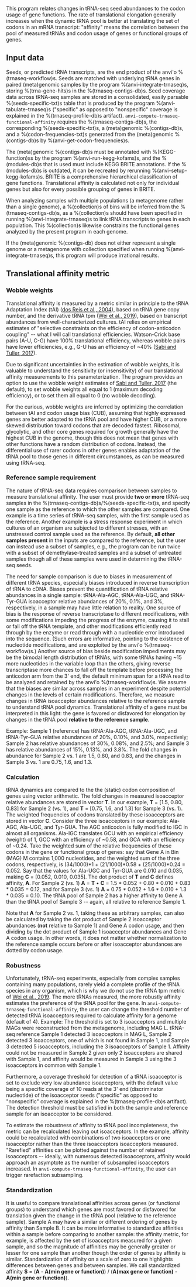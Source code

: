This program relates changes in tRNA-seq seed abundances to the codon usage of gene functions. The rate of translational elongation generally increases when the dynamic tRNA pool is better at translating the set of codons in an mRNA transcript: "affinity" means the correlation between the pool of measured tRNAs and codon usage of genes or functional groups of genes.

## Input data

Seeds, or predicted tRNA transcripts, are the end product of the anvi'o %(trnaseq-workflow)s. Seeds are matched with underlying tRNA genes in paired (meta)genomic samples by the program %(anvi-integrate-trnaseq)s, storing %(trna-gene-hits)s in the %(trnaseq-contigs-db)s. Seed coverage data across tRNA-seq samples are stored in a consolidated, easily parsable %(seeds-specific-txt)s table that is produced by the program %(anvi-tabulate-trnaseq)s ("specific" as opposed to "nonspecific" coverage is explained in the %(trnaseq-profile-db)s artifact). `anvi-compute-trnaseq-functional-affinity` requires the %(trnaseq-contigs-db)s, the corresponding %(seeds-specific-txt)s, a (meta)genomic %(contigs-db)s, and a %(codon-frequencies-txt)s generated from the (meta)genomic %(contigs-db)s by %(anvi-get-codon-frequencies)s.

The (meta)genomic %(contigs-db)s must be annotated with %(KEGG-function)ss by the program %(anvi-run-kegg-kofams)s, and the %(modules-db)s that is used must include KEGG BRITE annotations. If the %(modules-db)s is outdated, it can be recreated by rerunning %(anvi-setup-kegg-kofams)s. BRITE is a comprehensive hierarchical classification of gene functions. Translational affinity is calculated not only for individual genes but also for every possible grouping of genes in BRITE.

When analyzing samples with multiple populations (a metagenome rather than a single genome), a %(collection)s of bins will be inferred from the %(trnaseq-contigs-db)s, as a %(collection)s should have been specified in running %(anvi-integrate-trnaseq)s to link tRNA transcripts to genes in each population. This %(collection)s likewise constrains the functional genes analyzed by the present program in each genome.

If the (meta)genomic %(contigs-db) does not either represent a single genome or a metagenome with collection specified when running %(anvi-integrate-trnaseq)s, this program will produce irrational results.

## Translational affinity metric

### Wobble weights

Translational affinity is measured by a metric similar in principle to the tRNA Adaptation Index (tAI) ([dos Reis et al., 2004](https://doi.org/10.1093/nar/gkh834)), based on tRNA gene copy number, and the derivative tRNA tpm ([Wei et al., 2019](https://doi.org/10.1038/s41598-019-39369-x)), based on transcript abundances from well-characterized cultures. tAI relies on empirical estimates of "selective constraints on the efficiency of codon-anticodon coupling" -- what I will call translational efficiencies. Watson-Crick base pairs (A-U, C-G) have 100% translational efficiency, whereas wobble pairs have lower efficiencies, e.g., G-U has an efficiency of ~40% ([Sabi and Tuller, 2017](https://doi.org/10.1093/dnares/dsu017)).

Due to significant uncertainties in the estimation of wobble weights, it is valuable to understand the sensitivity (or insensitivity) of our translational affinity measurements to this parameterization. The program provides an option to use the wobble weight estimates of [Sabi and Tuller, 2017](https://doi.org/10.1093/dnares/dsu017) (the default), to set wobble weights all equal to 1 (maximum decoding efficiency), or to set them all equal to 0 (no wobble decoding).

For the curious, wobble weights are inferred by optimizing the correlation between tAI and codon usage bias (CUB), assuming that highly expressed genes are better adapted to the tRNA pool and have higher CUB, or a more skewed distribution toward codons that are decoded fastest. Ribosomal, glycolytic, and other core genes required for growth generally have the highest CUB in the genome, though this does not mean that genes with other functions have a random distribution of codons. Instead, the differential use of rarer codons in other genes enables adaptation of the tRNA pool to those genes in different circumstances, as can be measured using tRNA-seq.

### Reference sample requirement

The nature of tRNA-seq data requires comparison between samples to measure translational affinity. The user must provide **two or more** tRNA-seq samples in the %(trnaseq-contigs-db)s/%(seeds-specific-txt)s, and specify one sample as the reference to which the other samples are compared. One example is a time series of tRNA-seq samples, with the first sample used as the reference. Another example is a stress response experiment in which cultures of an organism are subjected to different stresses, with an unstressed control sample used as the reference. By default, **all other samples present** in the inputs are compared to the reference, but the user can instead use a subset of samples, e.g., the program can be run twice with a subset of demethylase-treated samples and a subset of untreated samples though all of these samples were used in determining the tRNA-seq seeds.

The need for sample comparison is due to biases in measurement of different tRNA species, especially biases introduced in reverse transcription of tRNA to cDNA. Biases prevent the quantification of tRNA relative abundances in a single sample: tRNA-Ala-AGC, tRNA-Ala-UGC, and tRNA-Tyr-GUA isoacceptor relative abundances of 20%, 0.1%, and 3%, respectively, in a sample may have little relation to reality. One source of bias is the response of reverse transcriptase to different modifications, with some modifications impeding the progress of the enzyme, causing it to stall or fall off the tRNA template, and other modifications efficiently read through by the enzyme or read through with a nucleotide error introduced into the sequence. (Such errors are informative, pointing to the existence of nucleotide modifications, and are exploited by the anvi'o %(trnaseq-workflow)s.) Another source of bias beside modification impediments may be the bimodal length distribution of tRNAs, with some tRNAs having ~15 more nucleotides in the variable loop than the others, giving reverse transcriptase more chances to fall off the template before processing the anticodon arm from the 3' end, the default minimum span for a tRNA read to be analyzed and retained by the anvi'o %(trnaseq-workflow)s. We assume that the biases are similar across samples in an experiment despite potential changes in the levels of certain modifications. Therefore, we measure changes in tRNA isoacceptor abundances relative to the reference sample to understand tRNA pool dynamics. Translational affinity of a gene must be interpreted in this light: the gene is favored or disfavored for elongation by changes in the tRNA pool **relative to the reference sample**.

Example: Sample 1 (reference) has tRNA-Ala-AGC, tRNA-Ala-UGC, and tRNA-Tyr-GUA relative abundances of 20%, 0.10%, and 3.0%, respectively; Sample 2 has relative abundances of 30%, 0.08%, and 2.5%; and Sample 3 has relative abundances of 15%, 0.13%, and 3.8%. The fold changes in abundance for Sample 2 vs. 1 are 1.5, 0.80, and 0.83, and the changes in Sample 3 vs. 1 are 0.75, 1.6, and 1.3.

### Calculation

tRNA dynamics are compared to the the (static) codon composition of genes using vector arithmetic. The fold changes in measured isoacceptor relative abundances are stored in vector **T**. In our example, **T** = [1.5, 0.80, 0.83] for Sample 2 (vs. 1), and **T** = [0.75, 1.6, and 1.3] for Sample 3 (vs. 1). The weighted frequencies of codons translated by these isoacceptors are stored in vector **C**. Consider the three isoacceptors in our example: Ala-AGC, Ala-UGC, and Tyr-GUA. The AGC anticodon is fully modified to IGC in almost all organisms. Ala-IGC translates GCU with an empirical efficiency (weight) of 1, GCC with an efficiency of ~0.58, and GCA with an efficiency of ~0.24. Take the weighted sum of the relative frequencies of these codons in the gene or functional group of genes: say that Gene A in Bin (MAG) M contains 1,000 nucleotides, and the weighted sum of the three codons, respectively, is (34/1000)*1 + (21/1000)*0.58 + (25/1000)*0.24 = 0.052. Say that the values for Ala-UGC and Tyr-GUA are 0.010 and 0.035, making **C** = [0.052, 0.010, 0.035]. The dot product of **T** and **C** defines affinity, **A**. For Sample 2 (vs. 1) **A** = **T** • **C** = 1.5 * 0.052 + 0.80 * 0.010 + 0.83 * 0.035 = 0.12, and for Sample 3 (vs. 1) **A** = 0.75 * 0.052 + 1.6 * 0.010 + 1.3 * 0.035 = 0.10. The tRNA pool of Sample 2 has a higher affinity to Gene A than the tRNA pool of Sample 3 -- again, all relative to reference Sample 1.

Note that **A** for Sample 2 vs. 1, taking these as arbitrary samples, can also be calculated by taking the dot product of Sample 2 isoacceptor abundances (**not** relative to Sample 1) and Gene A codon usage, and then dividing by the dot product of Sample 1 isoacceptor abundances and Gene A codon usage. In other words, it does not matter whether normalization to the reference sample occurs before or after isoacceptor abundances are dotted by codon usage.

### Robustness

Unfortunately, tRNA-seq experiments, especially from complex samples containing many populations, rarely yield a complete profile of the tRNA species in any organism, which is why we do not use the tRNA tpm metric of [Wei et al., 2019](https://doi.org/10.1038/s41598-019-39369-x). The more tRNAs measured, the more robustly affinity estimates the preference of the tRNA pool for the gene. In `anvi-compute-trnaseq-functional-affinity`, the user can change the threshold number of detected tRNA isoacceptors required to calculate affinity for a genome (default of 4). Example: The threshold is set to 3 isoacceptors and multiple MAGs were reconstructed from the metagenome, including MAG L. tRNA-seq reference Sample 1 detected 3 isoacceptors in MAG L, Sample 2 detected 3 isoacceptors, one of which is not found in Sample 1, and Sample 3 detected 5 isoacceptors, including the 3 isoacceptors of Sample 1. Affinity could not be measured in Sample 2 given only 2 isoacceptors are shared with Sample 1, and affinity would be measured in Sample 3 using the 3 isoacceptors in common with Sample 1.

Furthermore, a coverage threshold for detection of a tRNA isoacceptor is set to exclude very low abundance isoacceptors, with the default value being a specific coverage of 10 reads at the 3' end (discriminator nucleotide) of the isoacceptor seeds ("specific" as opposed to "nonspecific" coverage is explained in the %(trnaseq-profile-db)s artifact). The detection threshold must be satisfied in both the sample and reference sample for an isoacceptor to be considered.

To estimate the robustness of affinity to tRNA pool incompleteness, the metric can be recalculated leaving out isoacceptors. In the example, affinity could be recalculated with combinations of two isoacceptors or one isoacceptor rather than the three isoacceptors isoacceptors measured. "Rarefied" affinities can be plotted against the number of retained isoacceptors -- ideally, with numerous detected isoacceptors, affinity would approach an asymptote as the number of subsampled isoacceptors increased. In `anvi-compute-trnaseq-functional-affinity`, the user can trigger rarefaction subsampling.

### Standardization

It is useful to compare translational affinities across genes (or functional groups) to understand which genes are most favored or disfavored for translation given the change in the tRNA pool (relative to the reference sample). Sample A may have a similar or different ordering of genes by affinity than Sample B. It can be more informative to standardize affinities within a sample before comparing to another sample: the affinity metric, for example, is affected by the set of isoacceptors measured for a given sample, and so the magnitude of affinities may be generally greater or lesser for one sample than another though the order of genes by affinity is similar. Standardization of affinity on a scale of zero to one highlights differences between genes and between samples. We call standardized affinity **S** = (**A** - **A(min gene or function)**) / (**A(max gene or function)** - **A(min gene or function)**).
